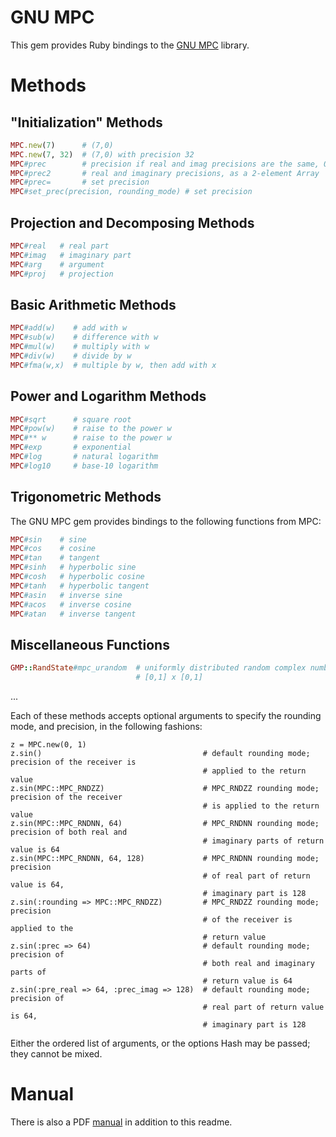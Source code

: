 GNU MPC
=======

This gem provides Ruby bindings to the [GNU MPC](http://www.multiprecision.org/) library.

Methods
=======

"Initialization" Methods
------------------------

```ruby
MPC.new(7)      # (7,0)
MPC.new(7, 32)  # (7,0) with precision 32
MPC#prec        # precision if real and imag precisions are the same, 0 otherwise
MPC#prec2       # real and imaginary precisions, as a 2-element Array
MPC#prec=       # set precision
MPC#set_prec(precision, rounding_mode) # set precision
```

Projection and Decomposing Methods
----------------------------------

```ruby
MPC#real   # real part
MPC#imag   # imaginary part
MPC#arg    # argument
MPC#proj   # projection
```

Basic Arithmetic Methods
------------------------

```ruby
MPC#add(w)    # add with w
MPC#sub(w)    # difference with w
MPC#mul(w)    # multiply with w
MPC#div(w)    # divide by w
MPC#fma(w,x)  # multiple by w, then add with x
```

Power and Logarithm Methods
---------------------------

```ruby
MPC#sqrt      # square root
MPC#pow(w)    # raise to the power w
MPC#** w      # raise to the power w
MPC#exp       # exponential
MPC#log       # natural logarithm
MPC#log10     # base-10 logarithm
```

Trigonometric Methods
---------------------

The GNU MPC gem provides bindings to the following functions from MPC:

```ruby
MPC#sin    # sine
MPC#cos    # cosine
MPC#tan    # tangent
MPC#sinh   # hyperbolic sine
MPC#cosh   # hyperbolic cosine
MPC#tanh   # hyperbolic tangent
MPC#asin   # inverse sine
MPC#acos   # inverse cosine
MPC#atan   # inverse tangent
```

Miscellaneous Functions
-----------------------

```ruby
GMP::RandState#mpc_urandom  # uniformly distributed random complex number within
                            # [0,1] x [0,1]
```

...

Each of these methods accepts optional arguments to specify the rounding mode,
and precision, in the following fashions:

```
z = MPC.new(0, 1)
z.sin()                                    # default rounding mode; precision of the receiver is
                                           # applied to the return value
z.sin(MPC::MPC_RNDZZ)                      # MPC_RNDZZ rounding mode; precision of the receiver
                                           # is applied to the return value
z.sin(MPC::MPC_RNDNN, 64)                  # MPC_RNDNN rounding mode; precision of both real and
                                           # imaginary parts of return value is 64
z.sin(MPC::MPC_RNDNN, 64, 128)             # MPC_RNDNN rounding mode; precision
                                           # of real part of return value is 64,
                                           # imaginary part is 128
z.sin(:rounding => MPC::MPC_RNDZZ)         # MPC_RNDZZ rounding mode; precision
                                           # of the receiver is applied to the
                                           # return value
z.sin(:prec => 64)                         # default rounding mode; precision of
                                           # both real and imaginary parts of
                                           # return value is 64
z.sin(:pre_real => 64, :prec_imag => 128)  # default rounding mode; precision of
                                           # real part of return value is 64,
                                           # imaginary part is 128
```

Either the ordered list of arguments, or the options Hash may be passed; they
cannot be mixed.

Manual
======

There is also a PDF [manual](manual.pdf) in addition to this readme.
